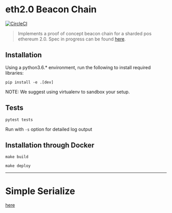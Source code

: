 # eth2.0 Beacon Chain
[![CircleCI](https://circleci.com/gh/ethereum/beacon_chain.svg?style=svg)](https://circleci.com/gh/ethereum/beacon_chain)
> Implements a proof of concept beacon chain for a sharded pos ethereum 2.0. Spec in progress can be found [here](https://github.com/ethereum/eth2.0-specs).

## Installation
Using a python3.6.* environment, run the following to install required libraries:
```
pip install -e .[dev]
```

NOTE: We suggest using virtualenv to sandbox your setup.

## Tests
```
pytest tests
```

Run with `-s` option for detailed log output


## Installation through Docker
```
make build

make deploy
```

---

# Simple Serialize
[here](https://github.com/ethereum/beacon_chain/tree/master/ssz)
